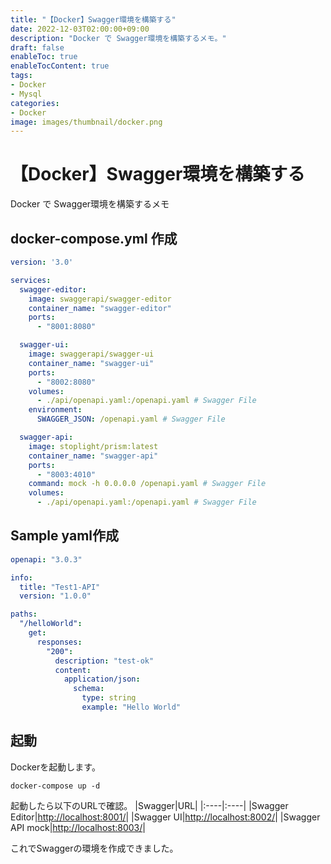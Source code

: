 ```yaml
---
title: "【Docker】Swagger環境を構築する"
date: 2022-12-03T02:00:00+09:00
description: "Docker で Swagger環境を構築するメモ。"
draft: false
enableToc: true
enableTocContent: true
tags: 
- Docker
- Mysql
categories: 
- Docker
image: images/thumbnail/docker.png
---
```


# 【Docker】Swagger環境を構築する
Docker で Swagger環境を構築するメモ

## docker-compose.yml 作成
```yml:docker-compose.yml
version: '3.0'

services:
  swagger-editor:
    image: swaggerapi/swagger-editor
    container_name: "swagger-editor"
    ports:
      - "8001:8080"

  swagger-ui:
    image: swaggerapi/swagger-ui
    container_name: "swagger-ui"
    ports:
      - "8002:8080"
    volumes:
      - ./api/openapi.yaml:/openapi.yaml # Swagger File
    environment:
      SWAGGER_JSON: /openapi.yaml # Swagger File

  swagger-api:
    image: stoplight/prism:latest
    container_name: "swagger-api"
    ports:
      - "8003:4010"
    command: mock -h 0.0.0.0 /openapi.yaml # Swagger File
    volumes:
      - ./api/openapi.yaml:/openapi.yaml # Swagger File
```

## Sample yaml作成
```yaml:openapi.yaml
openapi: "3.0.3"

info:
  title: "Test1-API"
  version: "1.0.0"

paths:
  "/helloWorld":
    get:
      responses:
        "200":
          description: "test-ok"
          content:
            application/json:
              schema:
                type: string
                example: "Hello World"
```

## 起動
Dockerを起動します。
```
docker-compose up -d
```

起動したら以下のURLで確認。
|Swagger|URL|
|:----|:----|
|Swagger Editor|<a href="http://localhost:8001/" target="_blank" rel="nofollow noopener">http://localhost:8001/</a>|
|Swagger UI|<a href="http://localhost:8002/" target="_blank" rel="nofollow noopener">http://localhost:8002/</a>|
|Swagger API mock|<a href="http://localhost:8003/" target="_blank" rel="nofollow noopener">http://localhost:8003/</a>|

これでSwaggerの環境を作成できました。
